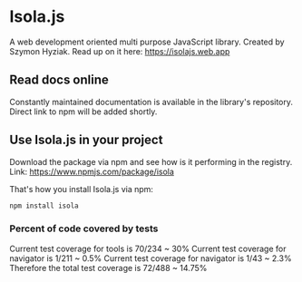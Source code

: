# Isola.js

A web development oriented multi purpose JavaScript library. Created by Szymon Hyziak. Read up on it here: <https://isolajs.web.app>

## Read docs online

Constantly maintained documentation is available in the library's repository. Direct link to npm will be added shortly.

## Use Isola.js in your project

Download the package via npm and see how is it performing in the registry. Link: <https://www.npmjs.com/package/isola>

That's how you install Isola.js via npm:

```bash
npm install isola
```

### Percent of code covered by tests

Current test coverage for tools is 70/234 ~ 30%
Current test coverage for navigator is 1/211 ~ 0.5%
Current test coverage for navigator is 1/43 ~ 2.3%
Therefore the total test coverage is 72/488 ~ 14.75%
